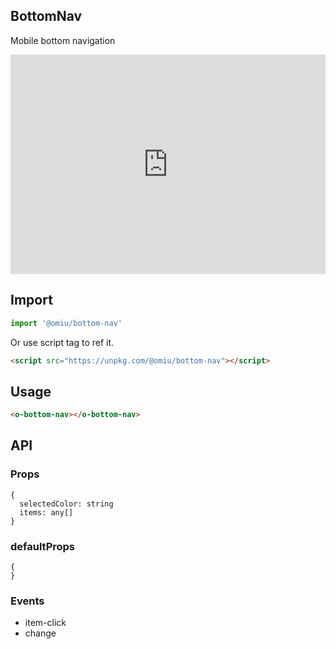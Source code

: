 ## BottomNav

Mobile bottom navigation

<iframe height="351" style="width: 100%;" scrolling="no" title="OMIU BottomNav" src="https://codepen.io/omijs/embed/zYvdjEY?height=351&theme-id=default&default-tab=html,result" frameborder="no" allowtransparency="true" allowfullscreen="true" loading="lazy">
  See the Pen <a href='https://codepen.io/omijs/pen/zYvdjEY'>OMIU Checkbox</a> by OMI
  (<a href='https://codepen.io/omijs'>@omijs</a>) on <a href='https://codepen.io'>CodePen</a>.
</iframe>

## Import

```js
import '@omiu/bottom-nav'
```

Or use script tag to ref it.


```html
<script src="https://unpkg.com/@omiu/bottom-nav"></script>
```

## Usage

```html
<o-bottom-nav></o-bottom-nav>
```

## API

### Props

```tsx
{
  selectedColor: string
  items: any[]
}
```

### defaultProps

```tsx
{
}
```
### Events

* item-click
* change
